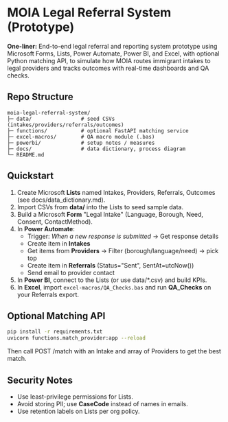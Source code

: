 
# MOIA Legal Referral System (Prototype)

**One-liner:** End-to-end legal referral and reporting system prototype using Microsoft Forms, Lists, Power Automate, Power BI, and Excel, with optional Python matching API, to simulate how MOIA routes immigrant intakes to legal providers and tracks outcomes with real-time dashboards and QA checks.

## Repo Structure
```
moia-legal-referral-system/
├─ data/                # seed CSVs (intakes/providers/referrals/outcomes)
├─ functions/           # optional FastAPI matching service
├─ excel-macros/        # QA macro module (.bas)
├─ powerbi/             # setup notes / measures
├─ docs/                # data dictionary, process diagram
└─ README.md
```

## Quickstart
1. Create Microsoft **Lists** named Intakes, Providers, Referrals, Outcomes (see docs/data_dictionary.md).
2. Import CSVs from **data/** into the Lists to seed sample data.
3. Build a Microsoft **Form** "Legal Intake" (Language, Borough, Need, Consent, ContactMethod).
4. In **Power Automate**:
   - Trigger: *When a new response is submitted* → Get response details
   - Create item in **Intakes**
   - Get items from **Providers** → Filter (borough/language/need) → pick top
   - Create item in **Referrals** (Status="Sent", SentAt=utcNow())
   - Send email to provider contact
5. In **Power BI**, connect to the Lists (or use data/*.csv) and build KPIs.
6. In **Excel**, import `excel-macros/QA_Checks.bas` and run **QA_Checks** on your Referrals export.

## Optional Matching API
```bash
pip install -r requirements.txt
uvicorn functions.match_provider:app --reload
```
Then call POST /match with an Intake and array of Providers to get the best match.

## Security Notes
- Use least-privilege permissions for Lists.
- Avoid storing PII; use **CaseCode** instead of names in emails.
- Use retention labels on Lists per org policy.
